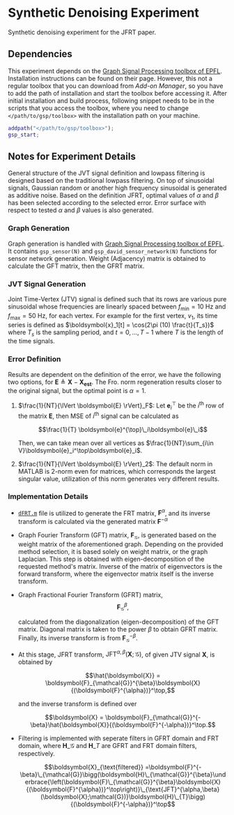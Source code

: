 # Synthetic Denoising Experiment

Synthetic denoising experiment for the JFRT paper.

## Dependencies

This experiment depends on the [Graph Signal Processing toolbox of EPFL](https://epfl-lts2.github.io/gspbox-html/). Installation instructions can be found on their page. However, this not a regular toolbox that you can download from _Add-on Manager_, so you have to add the path of installation and start the toolbox before accessing it. After initial installation and build process, following snippet needs to be in the scripts that you access the toolbox, where you need to change `</path/to/gsp/toolbox>` with the installation path on your machine.

```matlab
addpath("</path/to/gsp/toolbox>");
gsp_start;
```

## Notes for Experiment Details

General structure of the JVT signal definition and lowpass filtering is designed based on the traditional lowpass filtering. On top of sinusoidal signals, Gaussian random or another high frequency sinusoidal is generated as additive noise. Based on the definition JFRT, optimal values of $\alpha$ and $\beta$ has been selected according to the selected error. Error surface with respect to tested $\alpha$ and $\beta$ values is also generated.

### Graph Generation

Graph generation is handled with [Graph Signal Processing toolbox of EPFL](https://epfl-lts2.github.io/gspbox-html/). It contains `gsp_sensor(N)` and `gsp_david_sensor_network(N)` functions for sensor network generation. Weight (Adjacency) matrix is obtained to calculate the GFT matrix, then the GFRT matrix.

### JVT Signal Generation

Joint Time-Vertex (JTV) signal is defined such that its rows are various pure sinusoidal whose frequencies are linearly spaced between $f_{\min} = 10$ Hz and $f_{\max}=50$ Hz, for each vertex. For example for the first vertex, $v_1$, its time series is defined as $\boldsymbol{x}_1[t] = \cos(2\pi (10) \frac{t}{T_s})$ where $T_s$ is the sampling period, and $t=0,\dots,T-1$ where $T$ is the length of the time signals.

### Error Definition

Results are dependent on the definition of the error, we have the following two options, for $\boldsymbol{E}\triangleq\boldsymbol{X}-\boldsymbol{X_{est}}$. The Fro. norm regeneration results closer to the original signal, but the optimal point is $\alpha=1$.

1. $\frac{1}{NT}{\lVert \boldsymbol{E} \rVert}_F$: Let $\boldsymbol{e}_i^\top$ be the $i^{\text{th}}$ row of the matrix $\boldsymbol{E}$, then MSE of $i^{\text{th}}$ signal can be calculated as

    $$\frac{1}{T} \boldsymbol{e}^{\top}\_i\boldsymbol{e}\_i$$

    Then, we can take mean over all vertices as $\frac{1}{NT}\sum_{i\in V}\boldsymbol{e}_i^\top\boldsymbol{e}_i$.

1. $\frac{1}{NT}{\lVert \boldsymbol{E} \rVert}_2$: The default norm in MATLAB is $2$-norm even for matrices, which corresponds the largest singular value, utilization of this norm generates very different results.

### Implementation Details

- [`dFRT.m`](./dFRT.m) file is utilized to generate the FRT matrix, $\boldsymbol{F}^{\alpha}$, and its inverse transform is calculated via the generated matrix $\boldsymbol{F}^{-\alpha}$
- Graph Fourier Transform (GFT) matrix, $\boldsymbol{F}_{\mathcal{G}}$, is generated based on the weight matrix of the aforementioned graph. Depending on the provided method selection, it is based solely on weight matrix, or the graph Laplacian. This step is obtained with eigen-decomposition of the requested method's matrix. Inverse of the matrix of eigenvectors is the forward transform, where the eigenvector matrix itself is the inverse transform.
- Graph Fractional Fourier Transform (GFRT) matrix,
    $$\boldsymbol{F}_{\mathcal{G}}^{\beta},$$

    calculated from the diagonalization (eigen-decomposition) of the GFT matrix. Diagonal matrix is taken to the power $\beta$ to obtain GFRT matrix. Finally, its inverse transform is from $\boldsymbol{F}_{\mathcal{G}}^{-\beta}$.
- At this stage, JFRT transform, $\text{JFT}^{\alpha,\beta}\left(\boldsymbol{X};\mathcal{G}\right)$, of given JTV signal $\boldsymbol{X}$, is obtained by

    $$\hat{\boldsymbol{X}} = \boldsymbol{F}_{\mathcal{G}}^{\beta}\boldsymbol{X}{(\boldsymbol{F}^{\alpha})}^\top,$$

    and the inverse transform is defined over

    $$\boldsymbol{X} = \boldsymbol{F}_{\mathcal{G}}^{-\beta}\hat{\boldsymbol{X}}{(\boldsymbol{F}^{-\alpha})}^\top.$$

- Filtering is implemented with seperate filters in GFRT domain and FRT domain, where $\boldsymbol{H}\_{\mathcal{G}}$ and $\boldsymbol{H}\_{T}$ are GFRT and FRT domain filters, respectively.

    $$\boldsymbol{X}_{\text{filtered}} =\boldsymbol{F}^{-\beta}\_{\mathcal{G}}\bigg(\boldsymbol{H}\_{\mathcal{G}}^{\beta}\underbrace{\left(\boldsymbol{F}\_{\mathcal{G}}^{\beta}\boldsymbol{X}{(\boldsymbol{F}^{\alpha})}^\top\right)}\_{\text{JFT}^{\alpha,\beta}(\boldsymbol{X};\mathcal{G})}\boldsymbol{H}\_{T}\bigg){(\boldsymbol{F}^{-\alpha})}^\top$$
